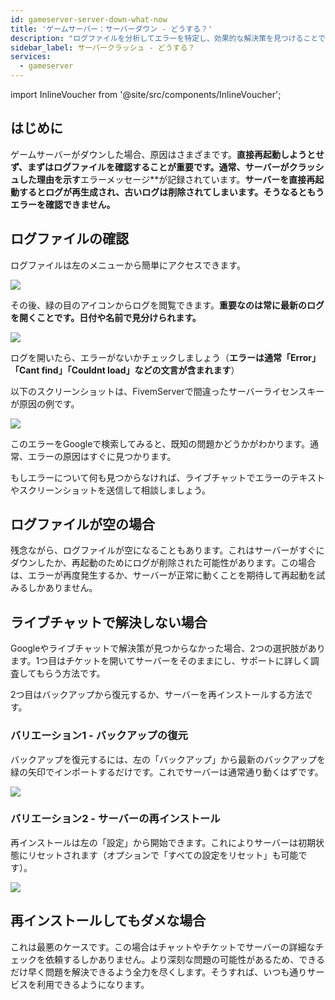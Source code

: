 ```yaml
---
id: gameserver-server-down-what-now
title: 'ゲームサーバー：サーバーダウン - どうする？'
description: "ログファイルを分析してエラーを特定し、効果的な解決策を見つけることでゲームサーバーのクラッシュを診断する方法 → 今すぐ詳しく学ぼう"
sidebar_label: サーバークラッシュ - どうする？
services:
  - gameserver
---
```


import InlineVoucher from '@site/src/components/InlineVoucher';

## はじめに

ゲームサーバーがダウンした場合、原因はさまざまです。**直接再起動しようとせず、まずはログファイルを確認することが重要です。通常、サーバーがクラッシュした理由を示す**エラーメッセージ**が記録されています。**サーバーを直接再起動するとログが再生成され、古いログは削除されてしまいます。そうなるともうエラーを確認できません。**

<InlineVoucher />

## ログファイルの確認

ログファイルは左のメニューから簡単にアクセスできます。

![](https://screensaver01.zap-hosting.com/index.php/s/rTMjGQPGoijMCXQ/preview)

その後、緑の目のアイコンからログを閲覧できます。**重要なのは常に最新のログを開くことです。日付や名前で見分けられます。**

![](https://screensaver01.zap-hosting.com/index.php/s/Hc4cYQSj3c9Enpi/preview)

ログを開いたら、エラーがないかチェックしましょう（**エラーは通常「Error」「Cant find」「Couldnt load」などの文言が含まれます**）

以下のスクリーンショットは、FivemServerで間違ったサーバーライセンスキーが原因の例です。

![](https://screensaver01.zap-hosting.com/index.php/s/pAwzNkHZBTtHds9/preview)

このエラーをGoogleで検索してみると、既知の問題かどうかがわかります。通常、エラーの原因はすぐに見つかります。

もしエラーについて何も見つからなければ、ライブチャットでエラーのテキストやスクリーンショットを送信して相談しましょう。

## ログファイルが空の場合

残念ながら、ログファイルが空になることもあります。これはサーバーがすぐにダウンしたか、再起動のためにログが削除された可能性があります。この場合は、エラーが再度発生するか、サーバーが正常に動くことを期待して再起動を試みるしかありません。

## ライブチャットで解決しない場合

Googleやライブチャットで解決策が見つからなかった場合、2つの選択肢があります。1つ目はチケットを開いてサーバーをそのままにし、サポートに詳しく調査してもらう方法です。

2つ目はバックアップから復元するか、サーバーを再インストールする方法です。

### バリエーション1 - バックアップの復元

バックアップを復元するには、左の「バックアップ」から最新のバックアップを緑の矢印でインポートするだけです。これでサーバーは通常通り動くはずです。

![](https://screensaver01.zap-hosting.com/index.php/s/j9C396QXtq8Pytx/preview)

### バリエーション2 - サーバーの再インストール

再インストールは左の「設定」から開始できます。これによりサーバーは初期状態にリセットされます（オプションで「すべての設定をリセット」も可能です）。

![](https://screensaver01.zap-hosting.com/index.php/s/2edwoTrn3We67SB/preview)

## 再インストールしてもダメな場合

これは最悪のケースです。この場合はチャットやチケットでサーバーの詳細なチェックを依頼するしかありません。より深刻な問題の可能性があるため、できるだけ早く問題を解決できるよう全力を尽くします。そうすれば、いつも通りサービスを利用できるようになります。

<InlineVoucher />